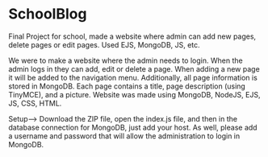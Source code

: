 # SchoolBlog
Final Project for school, made a website where admin can add new pages, delete pages or edit pages. Used EJS, MongoDB, JS, etc.

We were to make a website where the admin needs to login. When the admin logs in they can add, edit or delete a page. When adding a new page it will be added to the navigation menu. Additionally, all page information is stored in MongoDB. Each page contains a title, page description (using TinyMCE), and a picture. Website was made using MongoDB, NodeJS, EJS, JS, CSS, HTML. 

Setup--> Download the ZIP file, open the index.js file, and then in the database connection for MongoDB, just add your host. As well, please add a username and password that will allow the administration to login in MongoDB. 
